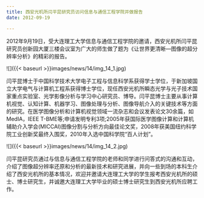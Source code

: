 ```yaml
---
title: 西安光机所闫平昆研究员访问信息与通信工程学院并做报告
date: 2012-09-19

---
```

2012年9月19日，受大连理工大学信息与通信工程学院的邀请，西安光机所闫平昆研究员创新园大厦三楼会议室为广大的师生做了题为《让世界更清晰—图像的超分辨率分析》的精彩的报告。

![]({{< baseurl >}}images/news/14/img_14_1.jpg)

闫平昆博士于中国科学技术大学电子工程与信息科学系获得学士学位，于新加坡国立大学电气与计算机工程系获得博士学位，现任西安光机所瞬态光学与光子技术国家重点实验室、光学影像分析与学习中心研究员、博导。闫平昆博士主要从事计算机视觉、认知计算、机器学习、图像处理与分析、图像导航介入的关键技术等方面的研究。在医学图像分析和计算机视觉领域一流杂志和会议发表论文30余篇，如MedIA，IEEE T-BME等;申请发明专利3项;2005年获国际医学图像计算和计算机辅助介入学会(MICCAI)图像分割与分析方向最佳论文奖，2008年获美国纽约科学院工业创新奖最终入围奖，2010年入选中国科学院“百人计划”。

![]({{< baseurl >}}images/news/14/img_14_2.jpg)

闫平昆研究员通过与信息与通信工程学院的老师和同学进行问答式的沟通和互动，介绍了图像超分辨率还原和分析的最新技术和研究进展，并向一些到场的本科生介绍了西安光机所的基本情况，欢迎并邀请大连理工大学的学生报考西安光机所的硕士、博士研究生，并诚邀大连理工大学毕业的硕士博士研究生到西安光机所应聘工作。
